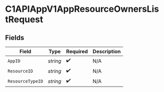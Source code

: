 # C1APIAppV1AppResourceOwnersListRequest


## Fields

| Field              | Type               | Required           | Description        |
| ------------------ | ------------------ | ------------------ | ------------------ |
| `AppID`            | *string*           | :heavy_check_mark: | N/A                |
| `ResourceID`       | *string*           | :heavy_check_mark: | N/A                |
| `ResourceTypeID`   | *string*           | :heavy_check_mark: | N/A                |